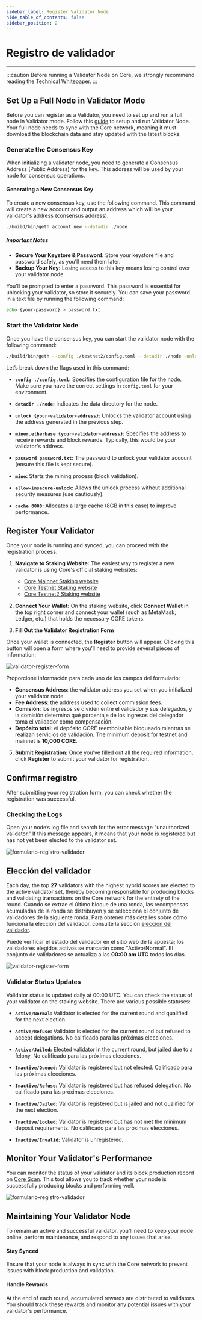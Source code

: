 ```yaml
---
sidebar_label: Register Validator Node
hide_table_of_contents: false
sidebar_position: 2
---
```


# Registro de validador

---

:::caution
Before running a Validator Node on Core, we strongly recommend reading the [Technical Whitepaper](https://whitepaper.coredao.org/).
:::

## Set Up a Full Node in Validator Mode

Before you can register as a Validator, you need to set up and run a full node in Validator mode. Follow this [guide](./running-validator.md) to setup and run Validator Node. Your full node needs to sync with the Core network, meaning it must download the blockchain data and stay updated with the latest blocks.

### Generate the Consensus Key

When initializing a validator node, you need to generate a Consensus Address (Public Address) for the key. This address will be used by your node for consensus operations.

#### Generating a New Consensus Key

To create a new consensus key, use the following command. This command will create a new account and output an address which will be your validator's address (consensus address).

```bash
./build/bin/geth account new --datadir ./node
```

##### Important Notes

- **Secure Your Keystore & Password:** Store your keystore file and password safely, as you’ll need them later.
- **Backup Your Key:** Losing access to this key means losing control over your validator node.

You'll be prompted to enter a password. This password is essential for unlocking your validator, so store it securely. You can save your password in a text file by running the following command:

```bash
echo {your-password} > password.txt
```

### Start the Validator Node

Once you have the consensus key, you can start the validator node with the following command:

```bash
./build/bin/geth --config ./testnet2/config.toml --datadir ./node -unlock {your-validator-address} --miner.etherbase {your-validator-address} --password password.txt --mine --allow-insecure-unlock --cache 8000 --networkid 1114
```

Let’s break down the flags used in this command:

- **`config ./config.toml`:** Specifies the configuration file for the node. Make sure you have the correct settings in `config.toml` for your environment.

- **`datadir ./node`:** Indicates the data directory for the node.

- **`unlock {your-validator-address}`:** Unlocks the validator account using the address generated in the previous step.

- **`miner.etherbase {your-validator-address}`:** Specifies the address to receive rewards and block rewards. Typically, this would be your validator's address.

- **`password password.txt`:** The password to unlock your validator account (ensure this file is kept secure).

- **`mine`:** Starts the mining process (block validation).

- **`allow-insecure-unlock`:** Allows the unlock process without additional security measures (use cautiously).

- **`cache 8000`:** Allocates a large cache (8GB in this case) to improve performance.

## Register Your Validator

Once your node is running and synced, you can proceed with the registration process.

1. **Navigate to Staking Website:** The easiest way to register a new validator is using Core's official staking websites:

    - [Core Mainnet Staking website](https://stake.coredao.org/become-validator)
    - [Core Testnet Staking website](https://stake.test.btcs.network/become-validator)
    - [Core Testnet2 Staking website](https://stake.test2.btcs.network/become-validator)

2. **Connect Your Wallet:** On the staking website, click **Connect Wallet** in the top right corner and connect your wallet (such as MetaMask, Ledger, etc.) that holds the necessary CORE tokens.

3. **Fill Out the Validator Registration Form**

Once your wallet is connected, the **Register** button will appear. Clicking this button will open a form where you’ll need to provide several pieces of information:

![validator-register-form](../../../static/img/validator/validator-regitration.png)

Proporcione información para cada uno de los campos del formulario:

- **Consensus Address**: the validator address you set when you initialized your validator node.
- **Fee Address**: the address used to collect commission fees.
- **Comisión**: los ingresos se dividen entre el validador y sus delegados, y la comisión determina qué porcentaje de los ingresos del delegador toma el validador como compensación.
- **Depósito total**: el depósito CORE reembolsable bloqueado mientras se realizan servicios de validación. The minimum deposit for testnet and mainnet is **10,000 CORE**.

5. **Submit Registration:** Once you’ve filled out all the required information, click **Register** to submit your validator for registration.

## Confirmar registro

After submitting your registration form, you can check whether the registration was successful.

### Checking the Logs

Open your node’s log file and search for the error message "unauthorized validator." If this message appears, it means that your node is registered but has not yet been elected to the validator set.

![formulario-registro-validador](../../../static/img/validator/register/validator-register-2.avif)

## Elección del validador

Each day, the top **27** validators with the highest hybrid scores are elected to the active validator set, thereby becoming responsible for producing blocks and validating transactions on the Core network for the entirety of the round. Cuando se extrae el último bloque de una ronda, las recompensas acumuladas de la ronda se distribuyen y se selecciona el conjunto de validadores de la siguiente ronda. Para obtener más detalles sobre cómo funciona la elección del validador, consulte la sección [elección del validador](./validator-election.md).

Puede verificar el estado del validador en el sitio web de la apuesta; los validadores elegidos activos se marcarán como "Activo/Normal". El conjunto de validadores se actualiza a las **00:00 am UTC** todos los días.

![validator-register-form](../../../static/img/validator/validator-status.png)

### Validator Status Updates

Validator status is updated daily at 00:00 UTC. You can check the status of your validator on the staking website. There are various possible statuses:

- **`Active/Normal`:** Validator is elected for the current round and qualified for the next election.

- **`Active/Refuse`:** Validator is elected for the current round but refused to accept delegations. No calificado para las próximas elecciones.

- **`Active/Jailed`:** Elected validator in the current round, but jailed due to a felony. No calificado para las próximas elecciones.

- **`Inactive/Queued`:** Validator is registered but not elected. Calificado para las próximas elecciones.

- **`Inactive/Refuse`:** Validator is registered but has refused delegation. No calificado para las próximas elecciones.

- **`Inactive/Jailed`:** Validator is registered but is jailed and not qualified for the next election.

- **`Inactive/Locked`:** Validator is registered but has not met the minimum deposit requirements. No calificado para las próximas elecciones.

- **`Inactive/Invalid`:** Validator is unregistered.

## Monitor Your Validator's Performance

You can monitor the status of your validator and its block production record on [Core Scan](https://scan.coredao.org/). This tool allows you to track whether your node is successfully producing blocks and performing well.

![formulario-registro-validador](../../../static/img/validator/register/validator-register-4.webp)

## Maintaining Your Validator Node

To remain an active and successful validator, you’ll need to keep your node online, perform maintenance, and respond to any issues that arise.

#### Stay Synced

Ensure that your node is always in sync with the Core network to prevent issues with block production and validation.

#### Handle Rewards

At the end of each round, accumulated rewards are distributed to validators. You should track these rewards and monitor any potential issues with your validator's performance.
